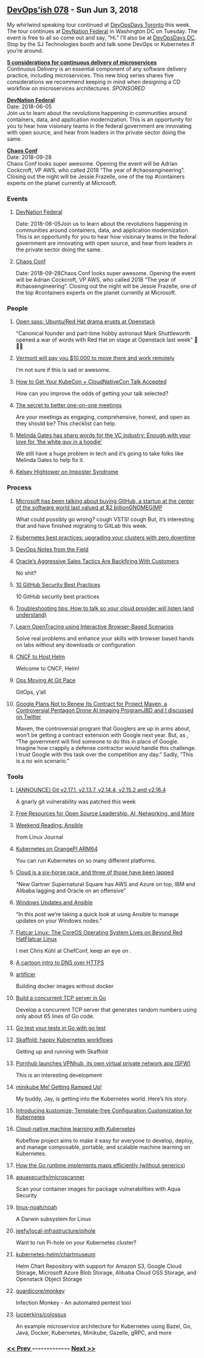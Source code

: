 ## [DevOps'ish 078](https://devopsish.com/078) - Sun Jun 3, 2018

My whirlwind speaking tour continued at <a href="https://chrisshort.net/devopsdays-toronto-2018-what-the-military-taught-me-about-devops/">DevOpsDays Toronto</a> this week. The tour continues at <a href="https://devnationfederal.org/">DevNation Federal</a> in Washington DC on Tuesday. The event is free to all so come out and say, “Hi.” I’ll also be at <a href="https://www.devopsdays.org/events/2018-washington-dc/welcome/">DevOpsDays DC</a>. Stop by the SJ Technologies booth and talk some DevOps or Kubernetes if you’re around.

<a href="https://www.gocd.org/2018/04/25/five-considerations-continuous-delivery-microservices/?utm_campaign=cd_microservices&amp;utm_medium=newsletter_ad&amp;utm_source=devopsish&amp;utm_content=cd_microservices_blog&amp;utm_term="><strong>5 considerations for continuous delivery of microservices</strong></a><br/>Continuous Delivery is an essential component of any software delivery practice, including microservices. This new blog series shares five considerations we recommend keeping in mind when designing a CD workflow on microservices architectures. <em>SPONSORED</em>

<a href="https://devnationfederal.org/"><strong>DevNation Federal</strong></a><br/>Date: 2018-06-05<br/>Join us to learn about the revolutions happening in communities around containers, data, and application modernization. This is an opportunity for you to hear how visionary teams in the federal government are innovating with open source, and hear from leaders in the private sector doing the same.

<a href="https://chaosconf.splashthat.com/"><strong>Chaos Conf</strong></a><br/>Date: 2018-09-28<br/>Chaos Conf looks super awesome. Opening the event will be Adrian Cockcroft, VP AWS, who called 2018 “The year of #chaosengineering”. Closing out the night will be Jessie Frazelle, one of the top #containers experts on the planet currently at Microsoft.

### Events

1. [DevNation Federal](https://devnationfederal.org/)

    Date: 2018-06-05Join us to learn about the revolutions happening in communities around containers, data, and application modernization. This is an opportunity for you to hear how visionary teams in the federal government are innovating with open source, and hear from leaders in the private sector doing the same.
1. [Chaos Conf](https://chaosconf.splashthat.com/)

    Date: 2018-09-28Chaos Conf looks super awesome. Opening the event will be Adrian Cockcroft, VP AWS, who called 2018 “The year of #chaosengineering”. Closing out the night will be Jessie Frazelle, one of the top #containers experts on the planet currently at Microsoft.
### People

1. [Open sass: Ubuntu/Red Hat drama erupts at Openstack](https://www.computerworld.com.au/article/641672/open-sass-ubuntu-red-hat-drama-erupts-openstack/)

     “Canonical founder and part-time hobby astronaut Mark Shuttleworth opened a war of words with Red Hat on stage at Openstack last week” 🤭🤭🤭
1. [Vermont will pay you $10,000 to move there and work remotely](https://work.qz.com/1289727/vermont-will-pay-you-10000-to-move-there-and-work-remotely/)

     I’m not sure if this is sad or awesome.
1. [How to Get Your KubeCon + CloudNativeCon Talk Accepted](https://www.cncf.io/blog/2018/05/29/get-your-kubecon-talk-accepted/)

     How can you improve the odds of getting your talk selected?
1. [The secret to better one-on-one meetings](https://opensource.com/open-organization/18/5/open-one-on-one-meetings-guide)

     Are your meetings as engaging, comprehensive, honest, and open as they should be? This checklist can help.
1. [Melinda Gates has sharp words for the VC industry: Enough with your love for ‘the white guy in a hoodie’](http://www.businessinsider.com/melinda-gates-has-sharp-words-for-the-vc-industry-2018-5)

     We still have a huge problem in tech and it’s going to take folks like Melinda Gates to help fix it.
1. [Kelsey Hightower on Imposter Syndrome](http://communitypulse.io/24-imposter-syndrome/)

    
### Process

1. [Microsoft has been talking about buying GitHub, a startup at the center of the software world last valued at $2 billionGNOMEGIMP](http://www.businessinsider.com/2-billion-startup-github-could-be-for-sale-microsoft-2018-5)

     What could possibly go wrong? cough VSTS! cough But, it’s interesting that  and  have finished migrating to GitLab this week.
1. [Kubernetes best practices: upgrading your clusters with zero downtime](https://cloudplatform.googleblog.com/2018/06/Kubernetes-best-practices-upgrading-your-clusters-with-zero-downtime.html)

    
1. [DevOps Notes from the Field](https://labs.signalsciences.com/devops-notes-from-the-field)

    
1. [Oracle’s Aggressive Sales Tactics Are Backfiring With Customers](https://www.theinformation.com/articles/oracles-aggressive-sales-tactics-are-backfiring-with-customers)

     No shit?
1. [10 GitHub Security Best Practices](https://snyk.io/blog/ten-git-hub-security-best-practices/)

     10 GitHub security best practices
1. [Troubleshooting tips: How to talk so your cloud provider will listen (and understand)](https://cloudplatform.googleblog.com/2018/05/Troubleshooting-tips-How-to-talk-so-your-cloud-provider-will-listen-and-understand.html)

    
1. [Learn OpenTracing using Interactive Browser-Based Scenarios](https://www.katacoda.com/courses/opentracing)

     Solve real problems and enhance your skills with browser based hands on labs without any downloads or configuration
1. [CNCF to Host Helm](https://www.cncf.io/blog/2018/06/01/cncf-to-host-helm/)

     Welcome to CNCF, Helm!
1. [Ops Moving At Git Pace](https://medium.com/@jaydestro/ops-moving-at-git-pace-b731d4bc3441)

     GitOps, y’all
1. [Google Plans Not to Renew Its Contract for Project Maven, a Controversial Pentagon Drone AI Imaging ProgramJBD and I discussed on Twitter](https://gizmodo.com/google-plans-not-to-renew-its-contract-for-project-mave-1826488620)

     Maven, the controversial program that Googlers are up in arms about, won’t be getting a contract extension with Google next year. But, as , “The government will find someone to do this in place of Google. Imagine how crappily a defense contractor would handle this challenge. I trust Google with this task over the competition any day.” Sadly, “This is a no win scenario.”
### Tools

1. [[ANNOUNCE] Git v2.17.1, v2.13.7, v2.14.4, v2.15.2 and v2.16.4](https://marc.info/?l=git&m=152761328506724&w=2)

     A gnarly git vulnerability was patched this week
1. [Free Resources for Open Source Leadership, AI, Networking, and More](https://www.linux.com/blog/2018/6/free-resources-open-source-leadership-ai-networking-and-more)

    
1. [Weekend Reading: Ansible](https://www.linuxjournal.com/content/weekend-reading-ansible)

    from Linux Journal
1. [Kubernetes on OrangePI ARM64](https://tobru.ch/kubernetes-on-orangepi-arm64/)

     You can run Kubernetes on so many different platforms.
1. [Cloud is a six-horse race, and three of those have been lapped](https://www.theregister.co.uk/2018/05/29/gartner_2018_magic_quadrant_for_infrastructure_as_a_service/)

     “New Gartner Supernatural Square has AWS and Azure on top, IBM and Alibaba lagging and Oracle on an offensive”
1. [Windows Updates and Ansible](https://www.ansible.com/blog/windows-updates-and-ansible)

     “In this post we’re taking a quick look at using Ansible to manage updates on your Windows nodes.”
1. [Flatcar Linux: The CoreOS Operating System Lives on Beyond Red HatFlatcar Linux](https://thenewstack.io/flatcar-linux-the-coreos-operating-system-lives-on-beyond-red-hat/)

     I met Chris Kühl at ChefConf, keep an eye on .
1. [A cartoon intro to DNS over HTTPS](https://hacks.mozilla.org/2018/05/a-cartoon-intro-to-dns-over-https/)

    
1. [artificer](https://www.justwatch.com/blog/post/announcing-artificer/)

     Building docker images without docker
1. [Build a concurrent TCP server in Go](https://opensource.com/article/18/5/building-concurrent-tcp-server-go)

     Develop a concurrent TCP server that generates random numbers using only about 65 lines of Go code.
1. [Go test your tests in Go with go test](https://deadbeef.me/2018/05/go-test)

    
1. [Skaffold: happy Kubernetes workflows](https://ahmet.im/blog/skaffold/)

     Getting up and running with Skaffold
1. [Pornhub launches VPNhub, its own virtual private network app (SFW)](https://venturebeat.com/2018/05/24/pornhub-launches-vpnhub-its-own-virtual-private-network-app/)

     This is an interesting development
1. [minikube Me! Getting Ramped Up!](https://medium.com/@jaydestro/minikube-me-getting-ramped-up-72436bcca1ea)

     My buddy, Jay, is getting into the Kubernetes world. Here’s his story.
1. [Introducing kustomize; Template-free Configuration Customization for Kubernetes](https://kubernetes.io/blog/2018/05/29/introducing-kustomize-template-free-configuration-customization-for-kubernetes/)

    
1. [Cloud-native machine learning with Kubernetes](https://opensource.com/article/18/6/kubeflow)

     Kubeflow project aims to make it easy for everyone to develop, deploy, and manage composable, portable, and scalable machine learning on Kubernetes.
1. [How the Go runtime implements maps efficiently (without generics)](https://dave.cheney.net/2018/05/29/how-the-go-runtime-implements-maps-efficiently-without-generics)

    
1. [aquasecurity/microscanner](https://github.com/aquasecurity/microscanner)

     Scan your container images for package vulnerabilities with Aqua Security
1. [linux-noah/noah](https://github.com/linux-noah/noah)

     A Darwin subsystem for Linux
1. [jeefy/local-infrastructure/pihole](https://github.com/jeefy/local-infrastructure/tree/master/pihole)

    Want to run Pi-hole on your Kubernetes cluster?
1. [kubernetes-helm/chartmuseum](https://github.com/kubernetes-helm/chartmuseum)

     Helm Chart Repository with support for Amazon S3, Google Cloud Storage, Microsoft Azure Blob Storage, Alibaba Cloud OSS Storage, and Openstack Object Storage
1. [guardicore/monkey](https://github.com/guardicore/monkey)

     Infection Monkey - An automated pentest tool
1. [lucperkins/colossus](https://github.com/lucperkins/colossus)

     An example microservice architecture for Kubernetes using Bazel, Go, Java, Docker, Kubernetes, Minikube, Gazelle, gRPC, and more

### [ << Prev ](sreweekly-77.md) ------------- [ Next >> ](sreweekly-79.md)